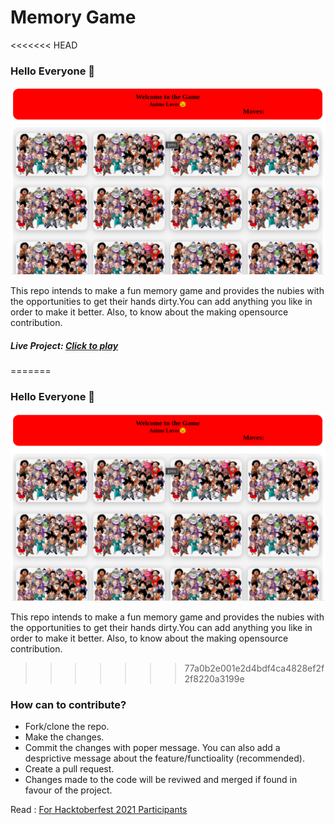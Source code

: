 # Memory Game

<<<<<<< HEAD
### Hello Everyone 👋

![memory-game-ss](./img/memory-game-ss.png)

This repo intends to make a fun memory game and provides the nubies with the opportunities to get their hands dirty.You can add anything you like in order to make it better. Also, to know about the making opensource contribution.

##### Live Project: [Click to play](https://game-memory-game.netlify.app)
=======

### Hello Everyone 👋

![memory-game-ss](./media/memory-game-ss.png)


This repo intends to make a fun memory game and provides the nubies with the opportunities to get their hands dirty.You can add anything you like in order to make it better. Also, to know about the making opensource contribution.
>>>>>>> 77a0b2e001e2d4bdf4ca4828ef2f2f8220a3199e

### How can to contribute?

- Fork/clone the repo.
- Make the changes.
- Commit the changes with poper message. You can also add a desprictive message about the feature/functioality (recommended).
- Create a pull request.
- Changes made to the code will be reviwed and merged if found in favour of the project.

Read : [For Hacktoberfest 2021 Participants](CONTRIBUTING.md)
